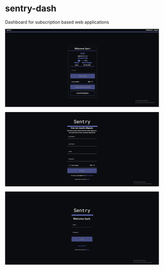# sentry-dash
Dashboard for subscription based web applications

![alt text](https://github.com/samoculus/sentry-dash/blob/main/public/assets/imgs/userdash.png?raw=true)

![alt text](https://github.com/samoculus/sentry-dash/blob/main/public/assets/imgs/register.png?raw=true)

![alt text](https://github.com/samoculus/sentry-dash/blob/main/public/assets/imgs/login.png?raw=true)
